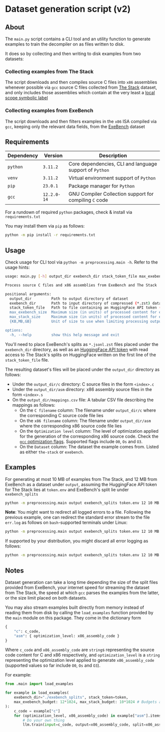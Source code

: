 # Dataset generation script (v2)

## About

The `main.py` script contains a CLI tool and an utility function to generate examples to train the 
decompiler on as files written to disk.

It does so by collecting and then writing to disk examples from two datasets:

### Collecting examples from The Stack
The script downloads and then compiles source C files into `x86` assemblies whenever possible via `gcc`
source C files collected from [The Stack](https://huggingface.co/datasets/bigcode/the-stack) dataset,
and only includes those assemblies which contain at the very least a [local scope symbolic label](https://docs.oracle.com/cd/E19120-01/open.solaris/817-5477/esqaq/index.html)

### Collecting examples from ExeBench
The script downloads and then filters examples in the `x86` ISA compiled via `gcc`, keeping only the
relevant data fields, from the [ExeBench](https://huggingface.co/datasets/jordiae/exebench) dataset

## Requirements

| Dependency | Version | Description |
|------------|---------|-------------|
|  `python`  | `3.11.2` | Core dependencies, CLI and language support of `Python` |
|  `venv`  | `3.11.2` | Virtual environment support of `Python` |
|  `pip`  | `23.0.1` | Package manager for `Python` |
|  `gcc`  | `12.2.0-14` | GNU Compiler Collection support for compiling `C` code |

For a rundown of required `python` packages, check & install via `requirements.txt`

You may install them via `pip` as follows:
```bash
python -m pip install -r requirements.txt
```

## Usage

Check usage for CLI tool via `python -m preprocessing.main -h`. Refer to the usage hints:
```bash
usage: main.py [-h] output_dir exebench_dir stack_token_file max_exebench_size max_stack_size {KB,MB,GB}

Process source C files and x86 assemblies from ExeBench and The Stack

positional arguments:
  output_dir         Path to output directory of dataset
  exebench_dir       Path to input directory of compressed (*.zst) dataset files (*.jsonl) with ExeBench splits
  stack_token_file   Path to file containing an HuggingFace API token (on the first line) with read access to The Stack's dataset
  max_exebench_size  Maximum size (in units) of processed content for examples in ExeBench
  max_stack_size     Maximum size (in units) of processed content for examples in The Stack
  {KB,MB,GB}         Unit of size to use when limiting processing output files total size (bytes)

options:
  -h, --help         show this help message and exit
```

You'll need to place ExeBench's splits as `*.jsonl.zst` files placed under the `exebench_dir` directory, 
as well as an [HuggingFace API token](https://huggingface.co/docs/hub/en/security-tokens) with read 
access to The Stack's splits on HuggingFace written on the first line of the `stack_token_file` file.

The resulting dataset's files will be placed under the `output_dir` directory as follows:
- Under the `output_dir/c` directory: C source files in the form `<index>.c`
- Under the `output_dir/asm` directory: x86 assembly source files in the form `<index>.s`
- On the `output_dir/mappings.csv` file: A tabular CSV file describing the mappings as follows:
  - On the `C filename` column: The filename under `output_dir/c` where the corresponding C source code file lies
  - On the `x86 filename` column: The filename under `output_dir/asm` where the corresponding x86 source code file lies
  - On the `Optimization level` column: The level of optimization applied for the generation of the corresponding x86 source code. Check the [`gcc` optimization flags](https://gcc.gnu.org/onlinedocs/gcc/Optimize-Options.html). Supported flags include `O0`, `Os` and `O3`.
  - On the `Dataset` column: The dataset the example comes from. Listed as either `the-stack` or `exebench`.

## Examples

For generating at most 10 MB of examples from The Stack, and 12 MB from ExeBench as a dataset under `output`,
assuming the HuggingFace API token for The Stack lies at `token.env` and ExeBench's split lie under `exebench_splits` 
```bash
python -m preprocessing.main output exebench_splits token.env 12 10 MB
```

**Note**: You might want to redirect all logged errors to a file. Following the previous example, 
one can redirect the standard error stream to the file `err.log` as follows on `bash`-supported terminals
under Linux:
```bash
python -m preprocessing.main output exebench_splits token.env 12 10 MB 2> err.log
```

If supported by your distribution, you might discard all error logging as follows:
```bash
python -m preprocessing.main output exebench_splits token.env 12 10 MB 2> /dev/null
```

## Notes

Dataset generation can take a long time depending the size of the split files provided from ExeBench,
your internet speed for streaming the dataset from The Stack, the speed at which `gcc` parses the
examples from the latter, or the size limit placed on both datasets.

You may also stream examples built directly from memory instead of reading them from disk by calling
the `load_examples` function provided by the `main` module on this package. They come in the dictionary
form 
```python
{
    "c": c_code, 
    "asm": { optimization_level: x86_assembly_code } 
}
```
Where `c_code` and `x86_assembly_code` are `string`s representing the source code content for C and x86
respectively, and `optimization_level` is a `string` representing the optimization level applied to
generate `x86_assembly_code` (supported values so far include `O0`, `Os` and `O3`).

For example:
```python
from .main import load_examples

for example in load_examples(
    exebench_dir="./exebench_splits", stack_token=token, 
    max_exebench_budget: 12*1024, max_stack_budget: 10*1024 # Budgets are specified in bytes
):
    c_code = example["c"]
    for (optimization_level, x86_assembly_code) in example["asm"].items():
        # Do your own thing
        llm.train(input=c_code, output=x86_assembly_code, split=x86_assembly_code)
```